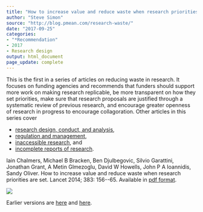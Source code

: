 ```yaml
---
title: "How to increase value and reduce waste when research priorities are set"
author: "Steve Simon"
source: "http://blog.pmean.com/research-waste/"
date: "2017-09-25"
categories:
- "*Recommendation"
- 2017
- Research design
output: html_document
page_update: complete
---
```


This is the first in a series of articles on reducing waste in research. It focuses on funding agencies and recommends that funders should support more work on making research replicable, be more transparent on how they set priorities, make sure that research proposals are justified through a systematic review of previous research, and encourage greater openness of research in progress to encourage collagoration. Other articles in this series cover 

+ [research design, conduct, and analysis][chal2],
+ [regulation and management][chal3],
+ [inaccessible research][chal4], and
+ [incomplete reports of research][chal5].

<!---More--->

Iain Chalmers, Michael B Bracken, Ben Djulbegovic, Silvio Garattini, Jonathan Grant, A Metin G<fc>lmezoglu, David W Howells, John P A Ioannidis, Sandy Oliver. How to increase value and reduce waste when research priorities are set. Lancet 2014; 383: 156--65. Available in [pdf format][chal1].

![](http://www.pmean.com/new-images/17/research-waste01.png)


[chal1]: http://www.testingtreatments.org/wp-content/uploads/2014/03/1-Chalmers-et-al.-Paper-1.pdf
[chal2]: http://www.testingtreatments.org/wp-content/uploads/2014/03/2-Ioannidis-et-al.-Paper-2.pdf
[chal3]: http://www.testingtreatments.org/wp-content/uploads/2014/03/3-Salman-et-al-Paper-3.pdf
[chal4]: http://www.testingtreatments.org/wp-content/uploads/2014/03/4-Chan-et-al.-Paper-4.pdf
[chal5]: http://www.testingtreatments.org/wp-content/uploads/2014/03/5-Glasziou-et-al.-Paper-5.pdf
 
Earlier versions are [here][sim1] and [here][sim2].
 
[sim1]: http://blog.pmean.com/research-waste/
[sim2]: http://new.pmean.com/research-waste/
 
